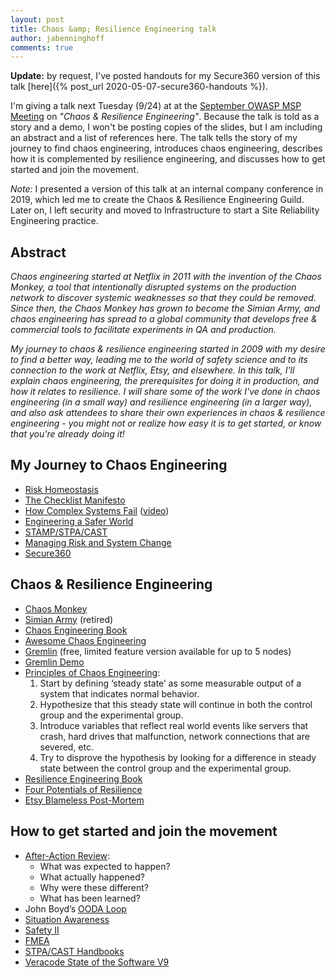 ```yaml
---
layout: post
title: Chaos &amp; Resilience Engineering talk
author: jabenninghoff
comments: true
---
```

**Update:** by request, I've posted handouts for my Secure360 version of this talk [here]({% post_url 2020-05-07-secure360-handouts %}).

I'm giving a talk next Tuesday (9/24) at at the [September OWASP MSP Meeting](https://www.meetup.com/OWASP-MSP-Meetup/events/264466608/) on *"Chaos & Resilience Engineering"*. Because the talk is told as a story and a demo, I won't be posting copies of the slides, but I am including an abstract and a list of references here. The talk tells the story of my journey to find chaos engineering, introduces chaos engineering, describes how it is complemented by resilience engineering, and discusses how to get started and join the movement.

*Note:* I presented a version of this talk at an internal company conference in 2019, which led me to create the Chaos & Resilience Engineering Guild. Later on, I left security and moved to Infrastructure to start a Site Reliability Engineering practice.

## Abstract

*Chaos engineering started at Netflix in 2011 with the invention of the Chaos Monkey, a tool that intentionally disrupted systems on the production network to discover systemic weaknesses so that they could be removed. Since then, the Chaos Monkey has grown to become the Simian Army, and chaos engineering has spread to a global community that develops free & commercial tools to facilitate experiments in QA and production.*

*My journey to chaos & resilience engineering started in 2009 with my desire to find a better way, leading me to the world of safety science and to its connection to the work at Netflix, Etsy, and elsewhere. In this talk, I'll explain chaos engineering, the prerequisites for doing it in production, and how it relates to resilience. I will share some of the work I've done in chaos engineering (in a small way) and resilience engineering (in a larger way), and also ask attendees to share their own experiences in chaos & resilience engineering - you might not or realize how easy it is to get started, or know that you're already doing it!*

## My Journey to Chaos Engineering

- [Risk Homeostasis](https://en.wikipedia.org/wiki/Risk_compensation#Risk_homeostasis)
- [The Checklist Manifesto](https://en.wikipedia.org/wiki/The_Checklist_Manifesto)
- [How Complex Systems Fail](http://web.mit.edu/2.75/resources/random/How%20Complex%20Systems%20Fail.pdf) ([video](https://www.youtube.com/watch?v=2S0k12uZR14))
- [Engineering a Safer World](https://mitpress.mit.edu/books/engineering-safer-world)
- [STAMP/STPA/CAST](https://psas.scripts.mit.edu/home/)
- [Managing Risk and System Change](https://psychology.tcd.ie/postgraduate/msc-riskandchange/)
- [Secure360](https://secure360.org)

## Chaos & Resilience Engineering

- [Chaos Monkey](https://github.com/Netflix/chaosmonkey)
- [Simian Army](https://github.com/Netflix/SimianArmy) (retired)
- [Chaos Engineering Book](https://www.oreilly.com/library/view/chaos-engineering/9781491988459/)
- [Awesome Chaos Engineering](https://github.com/dastergon/awesome-chaos-engineering)
- [Gremlin](https://www.gremlin.com) (free, limited feature version available for up to 5 nodes)
- [Gremlin Demo](https://github.com/jabenninghoff/gremlin-demo)
- [Principles of Chaos Engineering](https://principlesofchaos.org):
  1. Start by defining ‘steady state’ as some measurable output of a system that indicates normal behavior.
  1. Hypothesize that this steady state will continue in both the control group and the experimental group.
  1. Introduce variables that reflect real world events like servers that crash, hard drives that malfunction, network connections that are severed, etc.
  1. Try to disprove the hypothesis by looking for a difference in steady state between the control group and the experimental group.
- [Resilience Engineering Book](https://www.crcpress.com/Resilience-Engineering-Concepts-and-Precepts/Woods-Hollnagel/p/book/9780754649045)
- [Four Potentials of Resilience](https://erikhollnagel.com/ideas/resilience%20assessment%20grid.html)
- [Etsy Blameless Post-Mortem](https://codeascraft.com/2016/11/17/debriefing-facilitation-guide/)

## How to get started and join the movement

- [After-Action Review](https://en.wikipedia.org/wiki/After-action_review):
  - What was expected to happen?
  - What actually happened?
  - Why were these different?
  - What has been learned?
- John Boyd’s [OODA Loop](https://en.wikipedia.org/wiki/OODA_loop)
- [Situation Awareness](https://en.wikipedia.org/wiki/Situation_awareness#Theoretical_model)
- [Safety II](https://www.england.nhs.uk/signuptosafety/wp-content/uploads/sites/16/2015/10/safety-1-safety-2-whte-papr.pdf)
- [FMEA](https://en.wikipedia.org/wiki/Failure_mode_and_effects_analysis)
- [STPA/CAST Handbooks](http://psas.scripts.mit.edu/home/materials/)
- [Veracode State of the Software V9](https://info.veracode.com/report-state-of-software-security-volume-9.html)
